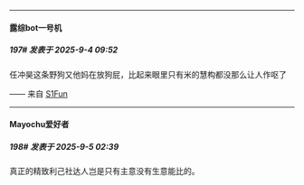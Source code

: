 ﻿
*****

####  露综bot一号机  
##### 197#       发表于 2025-9-4 09:52

任冲昊这条野狗又他妈在放狗屁，比起来眼里只有米的慧构都没那么让人作呕了

—— 来自 [S1Fun](https://s1fun.koalcat.com)


*****

####  Mayochu爱好者  
##### 198#       发表于 2025-9-5 02:39

真正的精致利己社达人岂是只有主意没有生意能比的。

